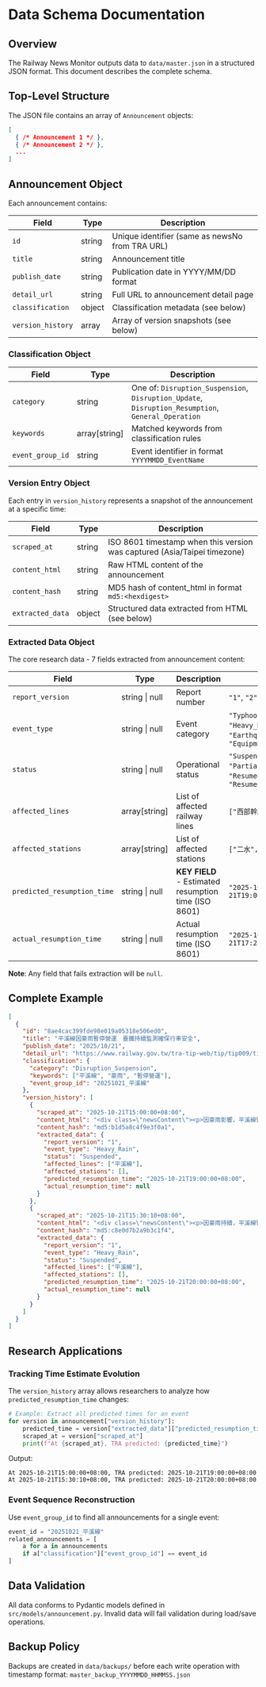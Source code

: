 # Data Schema Documentation

## Overview

The Railway News Monitor outputs data to `data/master.json` in a structured JSON format. This document describes the complete schema.

## Top-Level Structure

The JSON file contains an array of `Announcement` objects:

```json
[
  { /* Announcement 1 */ },
  { /* Announcement 2 */ },
  ...
]
```

## Announcement Object

Each announcement contains:

| Field | Type | Description |
|-------|------|-------------|
| `id` | string | Unique identifier (same as newsNo from TRA URL) |
| `title` | string | Announcement title |
| `publish_date` | string | Publication date in YYYY/MM/DD format |
| `detail_url` | string | Full URL to announcement detail page |
| `classification` | object | Classification metadata (see below) |
| `version_history` | array | Array of version snapshots (see below) |

### Classification Object

| Field | Type | Description |
|-------|------|-------------|
| `category` | string | One of: `Disruption_Suspension`, `Disruption_Update`, `Disruption_Resumption`, `General_Operation` |
| `keywords` | array[string] | Matched keywords from classification rules |
| `event_group_id` | string | Event identifier in format `YYYYMMDD_EventName` |

### Version Entry Object

Each entry in `version_history` represents a snapshot of the announcement at a specific time:

| Field | Type | Description |
|-------|------|-------------|
| `scraped_at` | string | ISO 8601 timestamp when this version was captured (Asia/Taipei timezone) |
| `content_html` | string | Raw HTML content of the announcement |
| `content_hash` | string | MD5 hash of content_html in format `md5:<hexdigest>` |
| `extracted_data` | object | Structured data extracted from HTML (see below) |

### Extracted Data Object

The core research data - 7 fields extracted from announcement content:

| Field | Type | Description | Example |
|-------|------|-------------|---------|
| `report_version` | string \| null | Report number | `"1"`, `"2"`, `"第3發"` |
| `event_type` | string \| null | Event category | `"Typhoon"`, `"Heavy_Rain"`, `"Earthquake"`, `"Equipment_Failure"` |
| `status` | string \| null | Operational status | `"Suspended"`, `"Partial_Operation"`, `"Resumed_Single_Track"`, `"Resumed_Normal"` |
| `affected_lines` | array[string] | List of affected railway lines | `["西部幹線", "東部幹線"]` |
| `affected_stations` | array[string] | List of affected stations | `["二水", "林內"]` |
| `predicted_resumption_time` | string \| null | **KEY FIELD** - Estimated resumption time (ISO 8601) | `"2025-10-21T19:00:00+08:00"` |
| `actual_resumption_time` | string \| null | Actual resumption time (ISO 8601) | `"2025-10-21T17:28:00+08:00"` |

**Note**: Any field that fails extraction will be `null`.

## Complete Example

```json
[
  {
    "id": "8ae4cac399fde98e019a05318e506ed0",
    "title": "平溪線因豪雨暫停營運　臺鐵持續監測確保行車安全",
    "publish_date": "2025/10/21",
    "detail_url": "https://www.railway.gov.tw/tra-tip-web/tip/tip009/tip911/newsDtl?newsNo=8ae4cac399fde98e019a05318e506ed0",
    "classification": {
      "category": "Disruption_Suspension",
      "keywords": ["平溪線", "豪雨", "暫停營運"],
      "event_group_id": "20251021_平溪線"
    },
    "version_history": [
      {
        "scraped_at": "2025-10-21T15:00:00+08:00",
        "content_html": "<div class=\"newsContent\"><p>因豪雨影響，平溪線暫停營運，預計今日19:00恢復行駛...</p></div>",
        "content_hash": "md5:b1d5a8c4f9e3f0a1",
        "extracted_data": {
          "report_version": "1",
          "event_type": "Heavy_Rain",
          "status": "Suspended",
          "affected_lines": ["平溪線"],
          "affected_stations": [],
          "predicted_resumption_time": "2025-10-21T19:00:00+08:00",
          "actual_resumption_time": null
        }
      },
      {
        "scraped_at": "2025-10-21T15:30:10+08:00",
        "content_html": "<div class=\"newsContent\"><p>因豪雨持續，平溪線暫停營運，預計今日20:00恢復行駛...</p></div>",
        "content_hash": "md5:c8e0d7b2a9b3c1f4",
        "extracted_data": {
          "report_version": "1",
          "event_type": "Heavy_Rain",
          "status": "Suspended",
          "affected_lines": ["平溪線"],
          "affected_stations": [],
          "predicted_resumption_time": "2025-10-21T20:00:00+08:00",
          "actual_resumption_time": null
        }
      }
    ]
  }
]
```

## Research Applications

### Tracking Time Estimate Evolution

The `version_history` array allows researchers to analyze how `predicted_resumption_time` changes:

```python
# Example: Extract all predicted times for an event
for version in announcement["version_history"]:
    predicted_time = version["extracted_data"]["predicted_resumption_time"]
    scraped_at = version["scraped_at"]
    print(f"At {scraped_at}, TRA predicted: {predicted_time}")
```

Output:
```
At 2025-10-21T15:00:00+08:00, TRA predicted: 2025-10-21T19:00:00+08:00
At 2025-10-21T15:30:10+08:00, TRA predicted: 2025-10-21T20:00:00+08:00
```

### Event Sequence Reconstruction

Use `event_group_id` to find all announcements for a single event:

```python
event_id = "20251021_平溪線"
related_announcements = [
    a for a in announcements
    if a["classification"]["event_group_id"] == event_id
]
```

## Data Validation

All data conforms to Pydantic models defined in `src/models/announcement.py`. Invalid data will fail validation during load/save operations.

## Backup Policy

Backups are created in `data/backups/` before each write operation with timestamp format: `master_backup_YYYYMMDD_HHMMSS.json`
